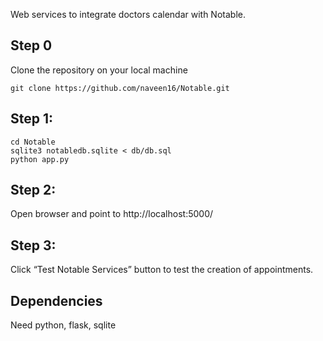 Web services to integrate doctors calendar with Notable.

## Step 0
Clone the repository on your local machine
```
git clone https://github.com/naveen16/Notable.git
```
## Step 1:
```
cd Notable
sqlite3 notabledb.sqlite < db/db.sql
python app.py
```
## Step 2:

Open browser and point to http://localhost:5000/

## Step 3:
Click “Test Notable Services” button to test the creation of appointments. 

## Dependencies
Need python, flask, sqlite
